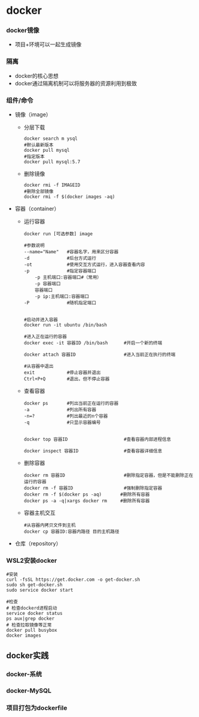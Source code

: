# docker

### docker镜像

- 项目+环境可以一起生成镜像

### 隔离

- docker的核心思想
- docker通过隔离机制可以将服务器的资源利用到极致

### 组件/命令

- 镜像（image）

  - 分层下载

    ```shell
    docker search m ysql
    #默认最新版本
    docker pull mysql
    #指定版本
    docker pull mysql:5.7
    ```

  - 删除镜像

    ```shell
    docker rmi -f IMAGEID
    #删除全部镜像
    docker rmi -f $(docker images -aq)
    ```

- 容器（container）

  - 运行容器

    ```shell
    docker run [可选参数] image
    
    #参数说明
    --name="Name"	#容器名字，用来区分容器
    -d				#后台方式运行
    -ot				#使用交互方式运行，进入容器查看内容
    -p				#指定容器端口
    	-p 主机端口:容器端口#（常用）
    	-p 容器端口
    	容器端口
    	-p ip:主机端口:容器端口
    -P				#随机指定端口
    
    
    #启动并进入容器
    docker run -it ubuntu /bin/bash
    
    #进入正在运行的容器
    docker exec -it 容器ID /bin/bash		#开启一个新的终端
    
    docker attach 容器ID					#进入当前正在执行的终端
    
    #从容器中退出
    exit			#停止容器并退出
    Ctrl+P+Q		#退出，但不停止容器
    ```

  - 查看容器

    ```shell
    docker ps		#列出当前正在运行的容器
    -a				#列出所有容器
    -n=?			#列出最近的n个容器
    -q				#只显示容器编号
    
    
    docker top 容器ID						#查看容器内部进程信息
    
    docker inspect 容器ID					#查看容器详细信息
    ```

  - 删除容器

    ```shell
    docker rm 容器ID						#删除指定容器，但是不能删除正在运行的容器
    docker rm -f 容器ID					#强制删除指定容器
    docker rm -f $(docker ps -aq)		#删除所有容器
    docker ps -a -q|xargs docker rm		#删除所有容器
    ```

  - 容器主机交互

    ```shell
    #从容器内拷贝文件到主机
    docker cp 容器ID:容器内路径 目的主机路径
    ```

- 仓库（repository）

### WSL2安装docker

```shell
#安装
curl -fsSL https://get.docker.com -o get-docker.sh
sudo sh get-docker.sh
sudo service docker start

#检查
# 检查dockerd进程启动
service docker status
ps aux|grep docker
# 检查拉取镜像等正常
docker pull busybox
docker images
```

## docker实践

### docker-系统

### docker-MySQL

### 项目打包为dockerfile

